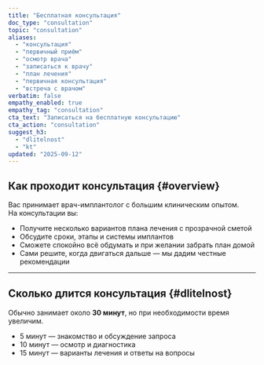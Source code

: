 ```yaml
---
title: "Бесплатная консультация"
doc_type: "consultation"
topic: "consultation"
aliases:
  - "консультация"
  - "первичный приём"
  - "осмотр врача"
  - "записаться к врачу"
  - "план лечения"
  - "первичная консультация"
  - "встреча с врачом"
verbatim: false
empathy_enabled: true
empathy_tag: "consultation"
cta_text: "Записаться на бесплатную консультацию"
cta_action: "consultation"
suggest_h3:
  - "dlitelnost"
  - "kt"
updated: "2025-09-12"
---
```


## Как проходит консультация {#overview}
Вас принимает врач-имплантолог с большим клиническим опытом.  
На консультации вы:  
- Получите несколько вариантов плана лечения с прозрачной сметой  
- Обсудите сроки, этапы и системы имплантов  
- Сможете спокойно всё обдумать и при желании забрать план домой  
- Сами решите, когда двигаться дальше — мы дадим честные рекомендации

---

## Сколько длится консультация {#dlitelnost}
<!-- aliases: ["сколько длится консультация","продолжительность консультации","время консультации","как долго идёт приём","длительность первичного приёма","сколько по времени консультация","сколько по времени длится осмотр"] -->
Обычно занимает около **30 минут**, но при необходимости время увеличим.  
- 5 минут — знакомство и обсуждение запроса  
- 10 минут — осмотр и диагностика  
- 15 минут — варианты лечения и ответы на вопросы
